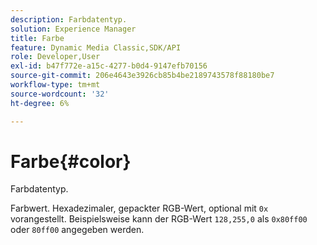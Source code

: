 ```yaml
---
description: Farbdatentyp.
solution: Experience Manager
title: Farbe
feature: Dynamic Media Classic,SDK/API
role: Developer,User
exl-id: b47f772e-a15c-4277-b0d4-9147efb70156
source-git-commit: 206e4643e3926cb85b4be2189743578f88180be7
workflow-type: tm+mt
source-wordcount: '32'
ht-degree: 6%

---
```


# Farbe{#color}

Farbdatentyp.

Farbwert. Hexadezimaler, gepackter RGB-Wert, optional mit `0x` vorangestellt. Beispielsweise kann der RGB-Wert `128,255,0` als `0x80ff00` oder `80ff00` angegeben werden.

